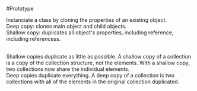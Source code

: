 #Prototype

Instanciate a class by cloning the properties of an existing object.</br>
Deep copy: clones main object and child objects. </br>
Shallow copy: duplicates all object's properties, including reference, including referencess. </br>
</br>

Shallow copies duplicate as little as possible. A shallow copy of a collection is a copy of the collection structure, not the elements. With a shallow copy, two collections now share the individual elements.
</br>
Deep copies duplicate everything. A deep copy of a collection is two collections with all of the elements in the original collection duplicated.


